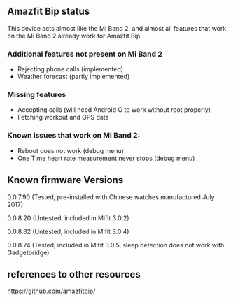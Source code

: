 ## Amazfit Bip status

This device acts almost like the Mi Band 2, and almost all features that work on the Mi Band 2 already work for Amazfit Bip. 

### Additional features not present on Mi Band 2

* Rejecting phone calls (implemented)
* Weather forecast (partly implemented)

### Missing features

* Accepting calls (will need Android O to work without root properly)
* Fetching workout and GPS data

### Known issues that work on Mi Band 2:

* Reboot does not work (debug menu)
* One Time heart rate measurement never stops (debug menu)

## Known firmware Versions

0.0.7.90 (Tested, pre-installed with Chinese watches manufactured July 2017)

0.0.8.20 (Untested, included in Mifit 3.0.2)

0.0.8.32 (Untested, included in Mifit 3.0.4)

0.0.8.74 (Tested, included in Mifit 3.0.5, sleep detection does not work with Gadgetbridge)

## references to other resources
https://github.com/amazfitbip/

